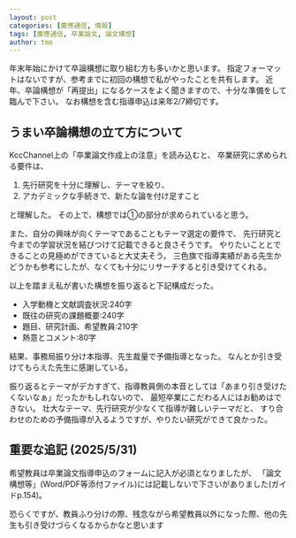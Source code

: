 ```yaml
---
layout: post
categories: [慶應通信, 情報]
tags: [慶應通信, 卒業論文, 論文構想]
author: tmo
---
```

年末年始にかけて卒論構想に取り組む方も多いかと思います。
指定フォーマットはないですが、参考までに初回の構想で私がやったことを共有します。
近年、卒論構想が「再提出」になるケースをよく聞きますので、十分な準備をして臨んで下さい。
なお構想を含む指導申込は来年2/7締切です。

## うまい卒論構想の立て方について
KccChannel上の「卒業論文作成上の注意」を読み込むと、
卒業研究に求められる要件は、

1. 先行研究を十分に理解し、テーマを絞り、
2. アカデミックな手続きで、新たな論を付け足すこと

と理解した。
その上で、構想では①の部分が求められていると思う。

また、自分の興味が向くテーマであることもテーマ選定の要件で、
先行研究と今までの学習状況を結びつけて記載できると良さそうです。
やりたいこととできることの見極めができていると大丈夫そう。
三色旗で指導実績がある先生かどうかも参考にしたが、なくても十分にリサーチすると引き受けてくれる。

以上を踏まえ私が書いた構想を振り返ると下記構成だった。

* 入学動機と文献調査状況:240字
* 既往の研究の課題概要:240字
* 題目、研究計画、希望教員:210字
* 熱意とコメント:80字

結果、事務局振り分け本指導、先生裁量で予備指導となった。
なんとか引き受けてもらえた先生に感謝している。

振り返るとテーマがデカすぎて、指導教員側の本音としては「あまり引き受けたくないなぁ」だったかもしれないので、
最短卒業にこだわる人にはお勧めはできない。
壮大なテーマ、先行研究が少なくて指導が難しいテーマだと、
すり合わせのための予備指導が入るようですが、やりたい研究ができて良かった。

## 重要な追記 (2025/5/31)
希望教員は卒業論文指導申込のフォームに記入が必須となりましたが、
「論文構想等」(Word/PDF等添付ファイル)には記載しないで下さいがありました(ガイドp.154)。

恐らくですが、教員ふり分けの際、残念ながら希望教員以外になった際、他の先生も引き受けづらくなるからかなと思います